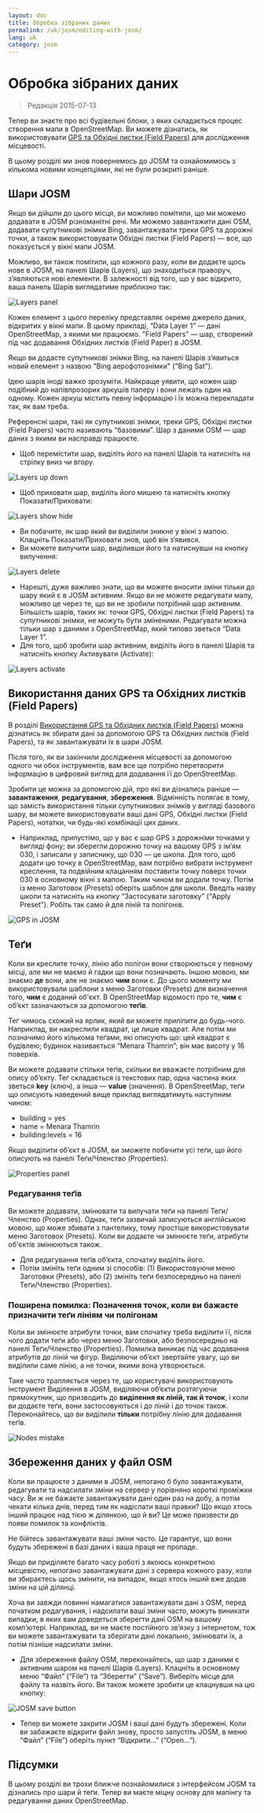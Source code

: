 ```yaml
---
layout: doc
title: Обробка зібраних даних
permalink: /uk/josm/editing-with-josm/
lang: uk
category: josm
---
```


Обробка зібраних даних
==================

> Редакція 2015-07-13  

Тепер ви знаєте про всі будівельні блоки, з яких складається процес створення мапи в OpenStreetMap. Ви можете дізнатись, як використовувати [GPS та Обхідні листки (Field Papers)](/uk/mobile-mapping/) для дослідження місцевості.

<!-- remove this line -->  

В цьому розділі ми знов повернемось до JOSM та ознайомимось з кількома новими концепціями, які не були розкриті раніше.
<!-- remove this line -->

Шари JOSM
-----------
Якщо ви дійшли до цього місця, ви можливо помітили, що ми можемо додавати в JOSM різноманітні речі. Ми можемо завантажити дані OSM, додавати супутникові знімки Bing, завантажувати треки GPS та дорожні точки, а також використовувати Обхідні листки (Field Papers) — все, що показується у вікні мапи JOSM.
<!-- remove this line -->
<!-- remove this line -->
<!-- remove this line -->

Можливо, ви також помітили, що кожного разу, коли ви додаєте щось нове в JOSM, на панелі Шарів (Layers), що знаходиться праворуч, з’являються нові елементи. В залежності від того, що у вас відкрито, ваша панель Шарів виглядатиме приблизно так:
<!-- remove this line -->
<!-- remove this line -->

![Layers panel][]

Кожен елемент з цього переліку представляє окреме джерело даних, відкритих у вікні мапи. В цьому прикладі, “Data Layer 1” — дані OpenStreetMap, з якими ми працюємо. "Field Papers” — шар, створений під час додавання Обхідних листків (Field Paper) в JOSM.
<!-- remove this line -->
<!-- remove this line -->
<!-- remove this line -->

Якщо ви додасте супутникові знімки Bing, на панелі Шарів з’явиться новий елемент з назвою "Bing аерофотознімки" ("Bing Sat").

Ідею шарів іноді важко зрозуміти. Найкраще уявити, що кожен шар подібний до напівпрозорих аркушів паперу і вони лежать один на одному. Кожен аркуш містить певну інформацію і їх можна перекладати так, як вам треба.

<!-- remove this line -->
<!-- remove this line -->
<!-- remove this line -->

Референсні шари, такі як супутникові знімки, треки GPS, Обхідні листки (Field Papers) часто називають “базовими”. Шар з даними OSM — шар даних з якими ви насправді працюєте.
<!-- remove this line -->

- Щоб перемістити шар, виділіть його на панелі Шарів та натисніть на стрілку вниз чи вгору.
    <!-- remove this line -->

![Layers up down][]

- Щоб приховати шар, виділіть його мишею та натисніть кнопку Показати/Приховати:

    <!-- remove this line -->
![Layers show hide][]

- Ви побачите, як шар який ви виділили зникне у вікні з мапою. Клацніть Показати/Приховати знов, щоб він з’явився.
    <!-- remove this line -->
- Ви можете вилучити шар, виділивши його та натиснувши на кнопку вилучення:
    <!-- remove this line -->

![Layers delete][]

- Нарешті, дуже важливо знати, що ви можете вносити зміни тільки до шару який є в JOSM активним. Якщо ви не можете редагувати мапу, можливо це через те, що ви не зробили потрібний шар активним. Більшість шарів, таких як: точки GPS, Обхідні листки (Field Papers) та супутникові знімки, не можуть бути зміненими. Редагувати можна тільки шар з даними з OpenStreetMap, який типово зветься “Data Layer 1”.
    <!-- remove this line -->
- Для того, щоб зробити шар активним, виділіть його в панелі Шарів та натисніть кнопку Активувати (Activate):
    <!-- remove this line -->

![Layers activate][]


Використання даних GPS та Обхідних листків (Field Papers)
-------------------------------
В розділі [Використання GPS та Обхідних листків (Field Papers)](/uk/mobile-mapping/) можна дізнатись як збирати дані за допомогою GPS та Обхідних листків (Field Papers), та як завантажувати їх в шари JOSM.

Після того, як ви закінчили дослідження місцевості за допомогою одного чи обох інструментів, вам все ще потрібно перетворити інформацію в цифровий вигляд для додавання її до OpenStreetMap.
<!-- remove this line -->

Зробити це можна за допомогою дій, про які ви дізнались раніше — **завантаження**, **редагування**, **збереження**. Відмінність полягає в тому, що замість використання тільки супутникових знімків у вигляді базового шару, ви можете використовувати ваші дані GPS, Обхідні листки (Field Papers), нотатки, чи будь-які комбінації цих даних.
<!-- remove this line -->

- Наприклад, припустімо, що у вас є шар GPS з дорожніми точками у вигляді фону; ви зберегли дорожню точку на вашому GPS з ім’ям 030, і записали у записнику, що 030 — це школа. Для того, щоб додати цю точку в OpenStreetMap, вам потрібно вибрати інструмент креслення, та подвійним клацанням поставити точку поверх точки 030 в основному вікні з мапою. Таким чином ви додали точку. Потім із меню Заготовок (Presets) оберіть шаблон для школи. Введіть назву школи та натисніть на кнопку “Застосувати заготовку” (“Apply Preset”). Робіть так само й для ліній та полігонів.
    <!-- remove this line -->
 ![GPS in JOSM][]

Теґи
----
Коли ви креслите точку, лінію або полігон вони створюються у певному місці, але ми не маємо й гадки що вони позначають. Іншою мовою, ми знаємо **де** вони, але не знаємо **чим** вони є. До цього моменту ми використовували шаблони з меню Заготовки (Presets) для визначення того, **чим** є доданий об'єкт. В OpenStreetMap відомості про те, **чим** є об’єкт зазначаються за допомогою **теґів**.

Теґ чимось схожий на ярлик, який ви можете приліпити до будь-чого. Наприклад, ви накреслили квадрат, це лише квадрат. Але потім ми позначимо його кількома теґами, які описують що: цей квадрат є будівлею; будинок називається “Menara Thamrin”; він має висоту у 16 поверхів.

Ви можете додавати стільки теґів, скільки ви вважаєте потрібним для опису об’єкту. Теґ складається із текстових пар, одна частина яких зветься **key** (ключ), а інша — **value** (значення). В OpenStreetMap, теґи що описують наведений вище приклад виглядатимуть наступним чином:

-   building = yes
-   name = Menara Thamrin
-   building:levels = 16

Якщо виділити об’єкт в JOSM, ви зможете побачити усі теґи, що його описують на панелі Теґи/Членство (Properties).

![Properties panel][]

### Редагування теґів
Ви можете додавати, змінювати та вилучати теґи на панелі Теґи/Членство (Properties). Однак, теґи зазвичай записуються англійською мовою, що може збивати з пантелику, тому простіше використовувати меню Заготовок (Presets). Коли ви додаєте чи змінюєте теґи, атрибути об'єктів змінюються також.

- Для редагування теґів об’єкта, спочатку виділіть його.
- Потім змініть теґи одним зі способів: (1) Використовуючи меню Заготовки (Presets), або (2) змініть теґи безпосередньо на панелі Теґи/Членство (Properties).
   
### Поширена помилка: Позначення точок, коли ви бажаєте призначити теґи лініям чи полігонам
Коли ви змінюєте атрибути точки, вам спочатку треба виділити її, після чого додати теґи або через меню Заготовки, або безпосередньо на панелі Теґи/Членство (Properties). Помилка виникає під час додавання атрибутів до ліній чи фігур. Виділяючи об’єкт звертайте увагу, що ви виділили саме лінію, а не точки, якими вона утворюється.

Таке часто трапляється через те, що користувачі використовують інструмент Виділення в JOSM, виділяючи об’єкти розтягуючи прямокутник, що призводить до **виділення як ліній, так й точок**, і коли ви додаєте теґи, вони застосовуються і до ліній і до точок також. Переконайтесь, що ви виділили **тільки** потрібну лінію для додавання теґів.

![Nodes mistake][]

Збереження даних у файл OSM
----------------
Коли ви працюєте з даними в JOSM, непогано б було завантажувати, редагувати та надсилати зміни на сервер у порівняно короткі проміжки часу. Ви ж не бажаєте завантажувати дані один раз на добу, а потім чекати кілька днів, перед тим як надіслати ваші правки? Що якщо хтось інший працює над тією ж ділянкою, що й ви? Це може призвести до появи помилок та конфліктів.

Не бійтесь завантажувати ваші зміни часто. Це гарантує, що вони будуть збережені в базі даних і ваша праця не пропаде.

Якщо ви приділяєте багато часу роботі з якоюсь конкретною місцевістю, непогано завантажувати дані з сервера кожного разу, коли ви збираєтесь щось змінити, на випадок, якщо хтось інший вже додав зміни на цій ділянці.

Хоча ви завжди повинні намагатися завантажувати дані з OSM, перед початком редагування, і надсилати ваші зміни часто, можуть виникати випадки, в яких вам доведеться зберегти дані OSM на вашому комп’ютері. Наприклад, ви не маєте постійного зв’язку з інтернетом, тож ви можете завантажувати та зберігати дані локально, змінювати їх, а потім пізніше надсилати зміни.

- Для збереження файлу OSM, переконайтесь, що шар з даними є активним шаром на панелі Шарів (Layers). Клацніть в основному меню “Файл” (“File”) та “Зберегти” (“Save”). Виберіть місце для файлу та назвіть його. Ви також можете зробити це клацнувши на цю кнопку:
    
![JOSM save button][]

- Тепер ви можете закрити JOSM і ваші дані будуть збережені. Коли ви забажаєте відкрити файл знову, просто запустіть JOSM, в меню “Файл” (“File”) оберіть пункт “Відкрити…” (“Open…”).

Підсумки
-------
В цьому розділі ви трохи ближче познайомилися з інтерфейсом JOSM та дізнались про шари й теґи. Тепер ви маєте міцну основу для мапінгу та редагування даних OpenStreetMap.

[Layers panel]: /images/josm/josm_layers-panel.png
[Layers up down]: /images/josm/josm_layers-panel-up-down.png
[Layers show hide]: /images/josm/josm_layers-panel-show-hide.png
[Layers delete]: /images/josm/josm_layers-panel-delete.png
[Layers activate]: /images/josm/josm_layers-panel-activate.png
[GPS in JOSM]: /images/josm/josm_gps-layer.png
[Properties panel]: /images/josm/josm_properties-panel.png
[Nodes mistake]: /images/josm/josm_nodes-selected-mistake.png
[JOSM save button]: /images/josm/josm_save-button.png